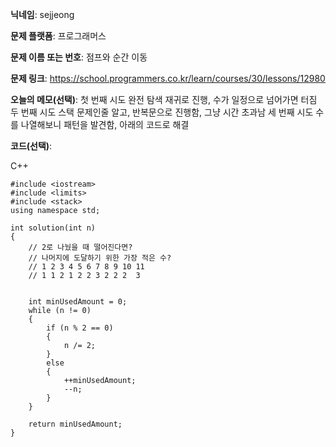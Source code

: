 **닉네임**: sejjeong

**문제 플랫폼**: 프로그래머스

**문제 이름 또는 번호**: 점프와 순간 이동

**문제 링크**: https://school.programmers.co.kr/learn/courses/30/lessons/12980

**오늘의 메모(선택)**: 
                    첫 번째 시도
                    완전 탐색 재귀로 진행, 수가 일정으로 넘어가면 터짐
                    두 번째 시도
                    스택 문제인줄 알고, 반복문으로 진행함, 그냥 시간 초과남
                    세 번째 시도
                    수를 나열해보니 패턴을 발견함, 아래의 코드로 해결 
            

**코드(선택)**:

C++

```
#include <iostream>
#include <limits>
#include <stack>
using namespace std;

int solution(int n)
{
    // 2로 나눴을 때 떨어진다면?
    // 나머지에 도달하기 위한 가장 적은 수?
    // 1 2 3 4 5 6 7 8 9 10 11
    // 1 1 2 1 2 2 3 2 2 2  3
    
    
    int minUsedAmount = 0;
    while (n != 0)
    {
        if (n % 2 == 0)
        {
            n /= 2;
        }
        else
        {
            ++minUsedAmount;
            --n;
        }
    }
    
    return minUsedAmount;
}


```

